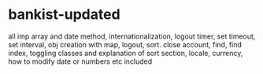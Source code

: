 # bankist-updated
all imp array and date method, internationalization, logout timer, set timeout, set interval, obj creation with map, logout, sort. close account, find, find index, toggling classes and explanation of sort section, locale, currency, how to modify date or numbers etc included
